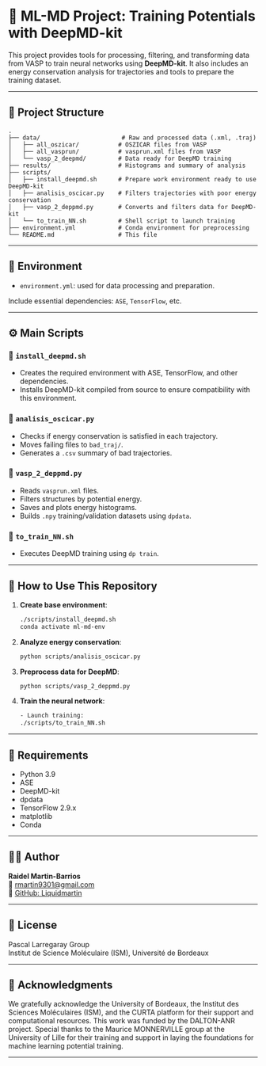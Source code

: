 # 🧠 ML-MD Project: Training Potentials with DeepMD-kit

This project provides tools for processing, filtering, and transforming data from VASP to train neural networks using **DeepMD-kit**. It also includes an energy conservation analysis for trajectories and tools to prepare the training dataset.

---

## 📂 Project Structure

```
.
├── data/                       # Raw and processed data (.xml, .traj)
│   ├── all_oszicar/           # OSZICAR files from VASP
│   ├── all_vasprun/           # vasprun.xml files from VASP
│   └── vasp_2_deepmd/         # Data ready for DeepMD training
├── results/                   # Histograms and summary of analysis
├── scripts/
│   ├── install_deepmd.sh      # Prepare work environment ready to use DeepMD-kit
│   ├── analisis_oscicar.py    # Filters trajectories with poor energy conservation
│   ├── vasp_2_deppmd.py       # Converts and filters data for DeepMD-kit
│   └── to_train_NN.sh         # Shell script to launch training 
├── environment.yml            # Conda environment for preprocessing
└── README.md                  # This file
```

---

## 🔧 Environment

- `environment.yml`: used for data processing and preparation.

Include essential dependencies: `ASE`, `TensorFlow`, etc.

---

## ⚙️ Main Scripts

### 🔹 `install_deepmd.sh`
- Creates the required environment with ASE, TensorFlow, and other dependencies.
- Installs DeepMD-kit compiled from source to ensure compatibility with this environment.

### 🔹 `analisis_oscicar.py`
- Checks if energy conservation is satisfied in each trajectory.
- Moves failing files to `bad_traj/`.
- Generates a `.csv` summary of bad trajectories.

### 🔹 `vasp_2_deppmd.py`
- Reads `vasprun.xml` files.
- Filters structures by potential energy.
- Saves and plots energy histograms.
- Builds `.npy` training/validation datasets using `dpdata`.

### 🔹 `to_train_NN.sh`
- Executes DeepMD training using `dp train`.

---

## 🚀 How to Use This Repository

1. **Create base environment**:
   ```bash
   ./scripts/install_deepmd.sh
   conda activate ml-md-env
   ```

2. **Analyze energy conservation**:
   ```bash
   python scripts/analisis_oscicar.py
   ```

3. **Preprocess data for DeepMD**:
   ```bash
   python scripts/vasp_2_deppmd.py
   ```

4. **Train the neural network**:
     ```bash
   - Launch training:
     ./scripts/to_train_NN.sh
     

---

## 🧬 Requirements

- Python 3.9
- ASE
- DeepMD-kit
- dpdata
- TensorFlow 2.9.x
- matplotlib
- Conda

---

## 🧑‍💻 Author

**Raidel Martin-Barrios**  
📧 rmartin9301@gmail.com  
🔗 [GitHub: Liquidmartin](https://github.com/Liquidmartin)

---

## 📄 License

Pascal Larregaray Group  
Institut de Science Moléculaire (ISM), Université de Bordeaux

---

## 📄 Acknowledgments 


We gratefully acknowledge the University of Bordeaux, the Institut des Sciences Moléculaires (ISM), and the CURTA platform for their support and computational resources. This work was funded by the DALTON-ANR project. Special thanks to the Maurice MONNERVILLE group at the University of Lille for their training and support in laying the foundations for machine learning potential training.

---

